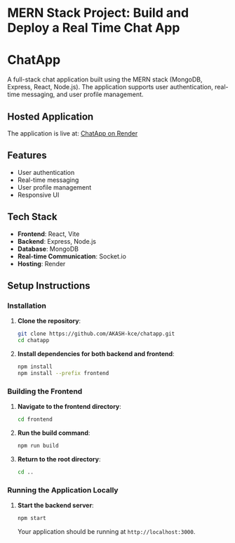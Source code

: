 # MERN Stack Project: Build and Deploy a Real Time Chat App 

# ChatApp

A full-stack chat application built using the MERN stack (MongoDB, Express, React, Node.js). The application supports user authentication, real-time messaging, and user profile management.

## Hosted Application

The application is live at: [ChatApp on Render](https://chatapp-wufz.onrender.com)

## Features

- User authentication
- Real-time messaging
- User profile management
- Responsive UI

## Tech Stack

- **Frontend**: React, Vite
- **Backend**: Express, Node.js
- **Database**: MongoDB
- **Real-time Communication**: Socket.io
- **Hosting**: Render

## Setup Instructions

### Installation

1. **Clone the repository**:

    ```sh
    git clone https://github.com/AKASH-kce/chatapp.git
    cd chatapp
    ```

2. **Install dependencies for both backend and frontend**:

    ```sh
    npm install
    npm install --prefix frontend
    ```

### Building the Frontend

1. **Navigate to the frontend directory**:

    ```sh
    cd frontend
    ```

2. **Run the build command**:

    ```sh
    npm run build
    ```

3. **Return to the root directory**:

    ```sh
    cd ..
    ```

### Running the Application Locally

1. **Start the backend server**:

    ```sh
    npm start
    ```

    Your application should be running at `http://localhost:3000`.



